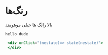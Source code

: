# رنگ‌ها

بالا رانگ ها خیلی موهومند

`hello dude`

```jsx
 <div onClick="(nestate)=> state(nestate)">
 </div>
```
